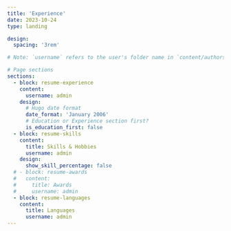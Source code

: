 ```yaml
---
title: 'Experience'
date: 2023-10-24
type: landing

design:
  spacing: '3rem'

# Note: `username` refers to the user's folder name in `content/authors/`

# Page sections
sections:
  - block: resume-experience
    content:
      username: admin
    design:
      # Hugo date format
      date_format: 'January 2006'
      # Education or Experience section first?
      is_education_first: false
  - block: resume-skills
    content:
      title: Skills & Hobbies
      username: admin
    design:
      show_skill_percentage: false
  # - block: resume-awards
  #   content:
  #     title: Awards
  #     username: admin
  - block: resume-languages
    content:
      title: Languages
      username: admin
---
```

